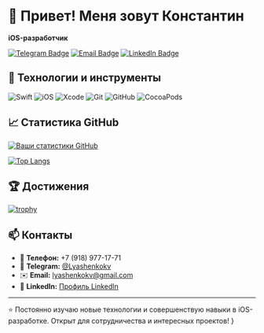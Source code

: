 # 👋 Привет! Меня зовут Константин

**iOS-разработчик**

[![Telegram Badge](https://img.shields.io/badge/-@Lyashenkokv-26A5E4?style=flat&logo=Telegram&logoColor=white)](https://t.me/Lyashenkokv)
[![Email Badge](https://img.shields.io/badge/-lyashenkokv@gmail.com-D14836?style=flat&logo=Gmail&logoColor=white)](mailto:lyashenkokv@gmail.com)
[![LinkedIn Badge](https://img.shields.io/badge/-LinkedIn-0077B5?style=flat&logo=LinkedIn&logoColor=white)]([#](https://www.linkedin.com/in/lyashenkokv/))

## 🔧 Технологии и инструменты

![Swift](https://img.shields.io/badge/-Swift-FA7343?style=flat&logo=Swift&logoColor=white)
![iOS](https://img.shields.io/badge/-iOS-000000?style=flat&logo=Apple&logoColor=white)
![Xcode](https://img.shields.io/badge/-Xcode-1575F9?style=flat&logo=Xcode&logoColor=white)
![Git](https://img.shields.io/badge/-Git-F05032?style=flat&logo=Git&logoColor=white)
![GitHub](https://img.shields.io/badge/-GitHub-181717?style=flat&logo=GitHub&logoColor=white)
![CocoaPods](https://img.shields.io/badge/-CocoaPods-EE3322?style=flat&logo=CocoaPods&logoColor=white)

## 📈 Статистика GitHub

[![Ваши статистики GitHub](https://github-readme-stats.vercel.app/api?username=LyashenkoKV&show_icons=true&theme=swift)](https://github.com/LyashenkoKV)

[![Top Langs](https://github-readme-stats.vercel.app/api/top-langs/?username=LyashenkoKV&layout=compact&theme=swift)](https://github.com/LyashenkoKV)

## 🏆 Достижения

[![trophy](https://github-profile-trophy.vercel.app/?username=LyashenkoKV&theme=onedark)](https://github.com/LyashenkoKV)

## 📫 Контакты

- 📱 **Телефон:** +7 (918) 977-17-71
- 💬 **Telegram:** [@Lyashenkokv](https://t.me/Lyashenkokv)
- ✉️ **Email:** [lyashenkokv@gmail.com](mailto:lyashenkokv@gmail.com)
- 💼 **LinkedIn:** [Профиль LinkedIn](https://www.linkedin.com/in/lyashenkokv/)

---

⭐️ Постоянно изучаю новые технологии и совершенствую навыки в iOS-разработке. Открыт для сотрудничества и интересных проектов!
}
